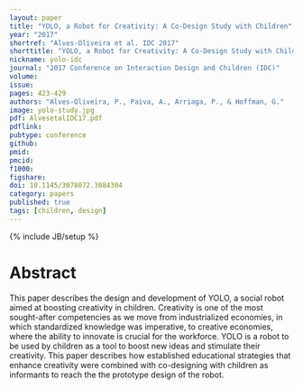 ```yaml
---
layout: paper
title: "YOLO, a Robot for Creativity: A Co-Design Study with Children"
year: "2017"
shortref: "Alves-Oliveira et al. IDC 2017"
shorttitle: "YOLO, a Robot for Creativity: A Co-Design Study with Children"
nickname: yolo-idc
journal: "2017 Conference on Interaction Design and Children (IDC)"
volume: 
issue: 
pages: 423-429
authors: "Alves-Oliveira, P., Paiva, A., Arriaga, P., & Hoffman, G."
image: yolo-study.jpg
pdf: AlvesetalIDC17.pdf
pdflink:
pubtype: conference
github: 
pmid:  
pmcid: 
f1000: 
figshare: 
doi: 10.1145/3078072.3084304
category: papers
published: true
tags: [children, design]
---
```

{% include JB/setup %}

# Abstract 

This paper describes the design and development of YOLO, a social robot aimed at boosting creativity in children. Creativity is one of the most sought-after competencies as we move from industrialized economies, in which standardized knowledge was imperative, to creative economies, where the ability to innovate is crucial for the workforce. YOLO is a robot to be used by children as a tool to boost new ideas and stimulate their creativity. This paper describes how established educational strategies that enhance creativity were combined with co-designing with children as informants to reach the the prototype design of the robot.

